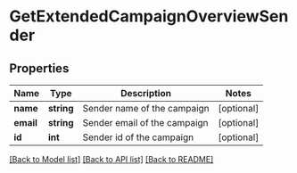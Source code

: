 # GetExtendedCampaignOverviewSender

## Properties
Name | Type | Description | Notes
------------ | ------------- | ------------- | -------------
**name** | **string** | Sender name of the campaign | [optional] 
**email** | **string** | Sender email of the campaign | [optional] 
**id** | **int** | Sender id of the campaign | [optional] 

[[Back to Model list]](../../README.md#documentation-for-models) [[Back to API list]](../../README.md#documentation-for-api-endpoints) [[Back to README]](../../README.md)


